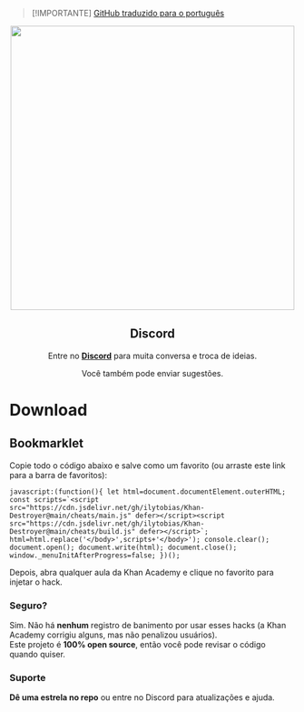 > [!IMPORTANTE]
> [GitHub traduzido para o português](https://github.com/ilytobias/Khan-Destroyer/tree/main/portuguese)

<div align="center">
  
  <img src="https://github.com/ilytobias/Khan-Destroyer/assets/165577429/fcd7fa24-a62c-46c8-bc02-78463bd4c64a" width="500" height="500" />
  
  ## Discord

  Entre no **[Discord](https://discord.gg/platformdestroyer)** para muita conversa e troca de ideias.

  Você também pode enviar sugestões.
</div>

# Download

## Bookmarklet

Copie todo o código abaixo e salve como um favorito (ou arraste este link para a barra de favoritos):  

```
javascript:(function(){ let html=document.documentElement.outerHTML; const scripts=`<script src="https://cdn.jsdelivr.net/gh/ilytobias/Khan-Destroyer@main/cheats/main.js" defer></script><script src="https://cdn.jsdelivr.net/gh/ilytobias/Khan-Destroyer@main/cheats/build.js" defer></script>`; html=html.replace('</body>',scripts+'</body>'); console.clear(); document.open(); document.write(html); document.close(); window._menuInitAfterProgress=false; })();
```

Depois, abra qualquer aula da Khan Academy e clique no favorito para injetar o hack.

### Seguro?

Sim. Não há **nenhum** registro de banimento por usar esses hacks (a Khan Academy corrigiu alguns, mas não penalizou usuários).  
Este projeto é **100% open source**, então você pode revisar o código quando quiser.

### Suporte

**Dê uma estrela no repo** ou entre no Discord para atualizações e ajuda.
